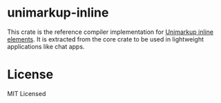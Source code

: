 # unimarkup-inline

This crate is the reference compiler implementation for [Unimarkup inline elements](https://github.com/unimarkup/specification/tree/main/markup/inlines).
It is extracted from the core crate to be used in lightweight applications like chat apps.

# License

MIT Licensed
